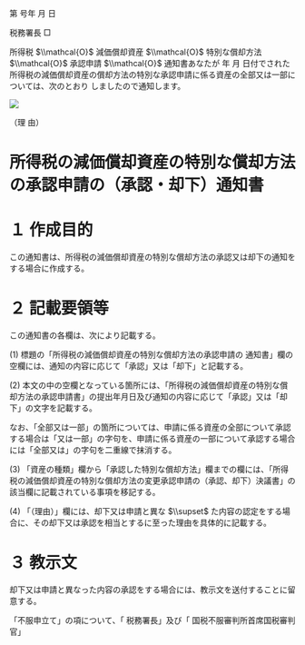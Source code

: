 第 号年 月 日

税務署長 □

所得税 $\\mathcal{O}$ 減価償却資産 $\\mathcal{O}$ 特別な償却方法 $\\mathcal{O}$ 承認申請 $\\mathcal{O}$ 通知書あなたが 年 月 日付でされた所得税の減価償却資産の償却方法の特別な承認申請に係る資産の全部又は一部については、次のとおり しましたので通知します。

![](https://www.nta.go.jp/tmp/1edefe7b-bb0e-42f4-86cb-172803840ee9/images/d34d09d08679c3f972a127ab38ab21ff48666ecf7be3e9834128f75c50f06e42.jpg)

（理 由）

# 所得税の減価償却資産の特別な償却方法の承認申請の（承認・却下）通知書

# １ 作成目的

この通知書は、所得税の減価償却資産の特別な償却方法の承認又は却下の通知をする場合に作成する。

# ２ 記載要領等

この通知書の各欄は、次により記載する。

(1) 標題の「所得税の減価償却資産の特別な償却方法の承認申請の 通知書」欄の空欄には、通知の内容に応じて「承認」又は「却下」と記載する。

(2) 本文の中の空欄となっている箇所には、「所得税の減価償却資産の特別な償却方法の承認申請書」の提出年月日及び通知の内容に応じて「承認」又は「却下」の文字を記載する。

なお、「全部又は一部」の箇所については、申請に係る資産の全部について承認する場合は「又は一部」の字句を、申請に係る資産の一部について承認する場合には「全部又は」の字句を二重線で抹消する。

(3) 「資産の種類」欄から「承認した特別な償却方法」欄までの欄には、「所得税の減価償却資産の特別な償却方法の変更承認申請の（承認、却下）決議書」の該当欄に記載されている事項を移記する。

(4) 「（理由）」欄には、却下又は申請と異な $\\supset$ た内容の認定をする場合に、その却下又は承認を相当とするに至った理由を具体的に記載する。

# ３ 教示文

却下又は申請と異なった内容の承認をする場合には、教示文を送付することに留意する。

「不服申立て」の項について、「 税務署長」及び「 国税不服審判所首席国税審判官」